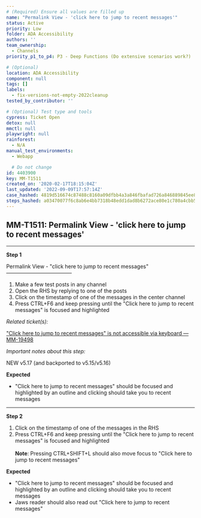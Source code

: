 ```yaml
---
# (Required) Ensure all values are filled up
name: "Permalink View - 'click here to jump to recent messages'"
status: Active
priority: Low
folder: ADA Accessibility
authors: ''
team_ownership:
  - Channels
priority_p1_to_p4: P3 - Deep Functions (Do extensive scenarios work?)

# (Optional)
location: ADA Accessibility
component: null
tags: []
labels:
  - fix-versions-not-empty-2022cleanup
tested_by_contributor: ''

# (Optional) Test type and tools
cypress: Ticket Open
detox: null
mmctl: null
playwright: null
rainforest:
  - N/A
manual_test_environments:
  - Webapp

  # Do not change
id: 4403900
key: MM-T1511
created_on: '2020-02-17T18:15:04Z'
last_updated: '2022-09-09T17:57:14Z'
case_hashed: 4819d516674c87488c8160a09dfbb4a3a846fbafad726a846889845ee8c51ba6cf0846dde8aec80e0a0614e1b1650b97
steps_hashed: a03470077f6c8ab6e4bb7318b48edd1dad8b6272ace80e1c780a4cbb5c04460b27d0d33126b0447ed5ee6587276dea73
---
```


<!-- (Auto-generated) Based on frontmatter's "key" and "name" -->

## MM-T1511: Permalink View - 'click here to jump to recent messages'

---

**Step 1**

Permalink View - "click here to jump to recent messages"\
–––––––––––––––––––––––––

1. Make a few test posts in any channel
2. Open the RHS by replying to one of the posts
3. Click on the timestamp of one of the messages in the center channel
4. Press CTRL+F6 and keep pressing until the "Click here to jump to recent messages" is focused and highlighted

_Related ticket(s):_

["Click here to jump to recent messages" is not accessible via keyboard — MM-19498](https://mattermost.atlassian.net/browse/MM-19498)

_Important notes about this step:_

NEW v5.17 (and backported to v5.15/v5.16)

**Expected**

- "Click here to jump to recent messages" should be focused and highlighted by an outline and clicking should take you to recent messages

---

**Step 2**

1. Click on the timestamp of one of the messages in the RHS
2. Press CTRL+F6 and keep pressing until the "Click here to jump to recent messages" is focused and highlighted\
   \
   **Note**: Pressing CTRL+SHIFT+L should also move focus to "Click here to jump to recent messages"

**Expected**

- "Click here to jump to recent messages" should be focused and highlighted by an outline and clicking should take you to recent messages
- Jaws reader should also read out "Click here to jump to recent messages"
